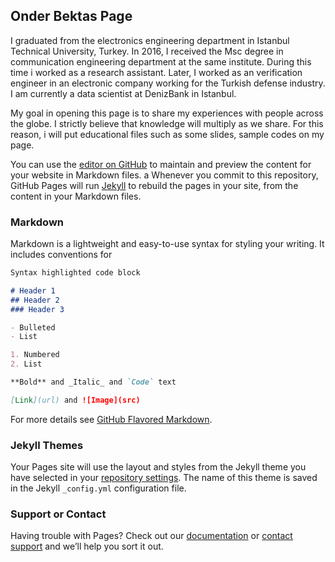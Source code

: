 ## Onder Bektas Page

I graduated from the electronics engineering department in Istanbul Technical University, Turkey. In 2016, I received the Msc degree in communication engineering department at the same institute. During this time i worked as a research assistant. Later, I worked as an verification engineer in an electronic company working for the Turkish defense industry. I am currently a data scientist at DenizBank in Istanbul.

My goal in opening this page is to share my experiences with people across the globe. I strictly believe that knowledge will multiply as we share.
For this reason, i will put educational files such as some slides, sample codes on my page.


You can use the [editor on GitHub](https://github.com/onderbektas/onderbektas.github.io/edit/master/index.md) to maintain and preview the content for your website in Markdown files.
a
Whenever you commit to this repository, GitHub Pages will run [Jekyll](https://jekyllrb.com/) to rebuild the pages in your site, from the content in your Markdown files.

### Markdown

Markdown is a lightweight and easy-to-use syntax for styling your writing. It includes conventions for

```markdown
Syntax highlighted code block

# Header 1
## Header 2
### Header 3

- Bulleted
- List

1. Numbered
2. List

**Bold** and _Italic_ and `Code` text

[Link](url) and ![Image](src)
```

For more details see [GitHub Flavored Markdown](https://guides.github.com/features/mastering-markdown/).

### Jekyll Themes

Your Pages site will use the layout and styles from the Jekyll theme you have selected in your [repository settings](https://github.com/onderbektas/onderbektas.github.io/settings). The name of this theme is saved in the Jekyll `_config.yml` configuration file.

### Support or Contact

Having trouble with Pages? Check out our [documentation](https://help.github.com/categories/github-pages-basics/) or [contact support](https://github.com/contact) and we’ll help you sort it out.

